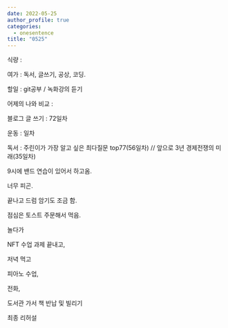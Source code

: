 ```yaml
---
date: 2022-05-25
author_profile: true
categories:
  - onesentence
title: "0525"
---
```


식량 : 

여가 : 독서, 글쓰기, 공상, 코딩.

할일 : git공부 / 녹화강의 듣기

어제의 나와 비교 : 


블로그 글 쓰기 : 72일차

운동 : 일차

독서 : 주린이가 가장 알고 싶은 최다질문 top77(56일차)  // 앞으로 3년 경제전쟁의 미래(35일차)


9시에 밴드 연습이 있어서 하고옴.

너무 피곤.

끝나고 드럼 암기도 조금 함.

점심은 토스트 주문해서 먹음.

놀다가

NFT 수업 과제 끝내고,

저녁 먹고

피아노 수업,

전화,

도서관 가서 책 반납 및 빌리기

최종 리허설